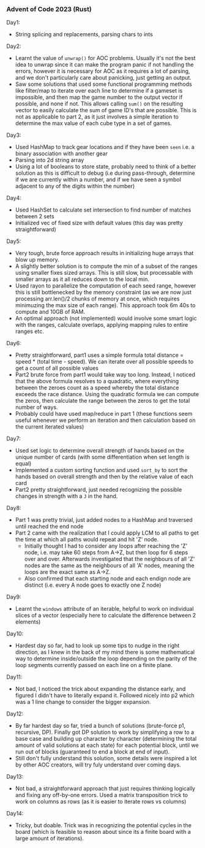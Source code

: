 ### Advent of Code 2023 (Rust)

Day1:
- String splicing and replacements, parsing chars to ints

Day2:
- Learnt the value of `unwrap()` for AOC problems. Usually it's not the best idea to unwrap since it can make the program panic if not handling the errors, however it is necessary for AOC as it requires a lot of parsing, and we don't particularly care about panicking, just getting an output.
- Saw some solutions that used some functional programming methods like filter/map to iterate over each line to determine if a gameset is impossible, and then map the game number to the output vector if possible, and none if not. This allows calling `sum()` on the resulting vector to easily calculate the sum of game ID's that are possible. This is not as applicable to part 2, as it just involves a simple iteration to determine the max value of each cube type in a set of games.

Day3:
- Used HashMap to track gear locations and if they have been `seen` i.e. a binary association with another gear
- Parsing into 2d string array
- Using a lot of booleans to store state, probably need to think of a better solution as this is difficult to debug (i.e during pass-through, determine if we are currently within a number, and if we have seen a symbol adjacent to any of the digits within the number)

Day4:
- Used HashSet to calculate set intersection to find number of matches between 2 sets
- Initialized vec of fixed size with default values (this day was pretty straightforward)

Day5:
- Very tough, brute force approach results in initializing huge arrays that blow up memory.
- A slightly better solution is to compute the min of a subset of the ranges using smaller fixes sized arrays. This is still slow, but processable with smaller arrays as it all reduces down to the local min.
- Used rayon to parallelize the computation of each seed range, however this is still bottlenecked by the memory constraint (as we are now just processing arr.len()/2 chunks of memory at once, which requires minimuzing the max size of each range). This approach took 6m 40s to compute and 10GB of RAM.
- An optimal approach (not implemented) would involve some smart logic with the ranges, calculate overlaps, applying mapping rules to entire ranges etc.

Day6:
- Pretty straightforward, part1 uses a simple formula total distance = speed * (total time - speed). We can iterate over all possible speeds to get a count of all possible values
- Part2 brute force from part1 would take way too long. Instead, I noticed that the above formula resolves to a quadratic, where everything between the zeroes count as a speed whereby the total distance exceeds the race distance. Using the quadratic formula we can compute the zeros, then calculate the range between the zeros to get the total number of ways.
- Probably could have used map/reduce in part 1 (these functions seem useful whenever we perform an iteration and then calculation based on the current iterated values)

Day7:
- Used set logic to determine overall strength of hands based on the unique number of cards (with some differentiation when set length is equal)
- Implemented a custom sorting function and used `sort_by` to sort the hands based on overall strength and then by the relative value of each card
- Part2 pretty straightforward, just needed recognizing the possible changes in strength with a `J` in the hand.

Day8:
- Part 1 was pretty trivial, just added nodes to a HashMap and traversed until reached the end node
- Part 2 came with the realization that I could apply LCM to all paths to get the time at which all paths would repeat and hit 'Z' node.
    - Initially thought I had to consider any loops after reaching the 'Z' node, i.e. may take 60 steps from A->Z, but then loop for 6 steps over and over. Afterwards investigated that the neighbours of all 'Z' nodes are the same as the neighbours of all 'A' nodes, meaning the loops are the exact same as A->Z.
    - Also confirmed that each starting node and each endign node are distinct (i.e. every A node goes to exactly one Z node)

Day9:
- Learnt the `windows` attribute of an iterable, helpful to work on individual slices of a vector (especially here to calculate the difference between 2 elements)

Day10:
- Hardest day so far, had to look up some tips to nudge in the right direction, as I knew in the back of my mind there is some mathematical way to determine inside/outside the loop depending on the parity of the loop segments currently passed on each line on a finite plane.

Day11:
- Not bad, I noticed the trick about expanding the distance early, and figured I didn't have to literally expand it. Followed nicely into p2 which was a 1 line change to consider the bigger expansion.

Day12:
- By far hardest day so far, tried a bunch of solutions (brute-force p1, recursive, DP). Finally got DP solution to work by simplifying a row to a base case and building up character by character (determining the total amount of valid solutions at each state) for each potential block, until we run out of blocks (guaranteed to end a block at end of input).
- Still don't fully understand this solution, some details were inspired a lot by other AOC creators, will try fuly understand over coming days.

Day13:
- Not bad, a straightforward approach that just requires thinking logically and fixing any off-by-one errors. Used a matrix transposition trick to work on columns as rows (as it is easier to iterate rows vs columns)

Day14:
- Tricky, but doable. Trick was in recognizing the potential cycles in the board (which is feasible to reason about since its a finite board with a large amount of iterations).